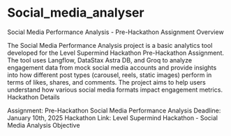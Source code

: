 # Social_media_analyser
Social Media Performance Analysis - Pre-Hackathon Assignment Overview

The Social Media Performance Analysis project is a basic analytics tool developed for the Level Supermind Hackathon Pre-Hackathon Assignment. The tool uses Langflow, DataStax Astra DB, and Groq to analyze engagement data from mock social media accounts and provide insights into how different post types (carousel, reels, static images) perform in terms of likes, shares, and comments. The project aims to help users understand how various social media formats impact engagement metrics. Hackathon Details

Assignment: Pre-Hackathon Social Media Performance Analysis
Deadline: January 10th, 2025
Hackathon Link: Level Supermind Hackathon - Social Media Analysis
Objective


